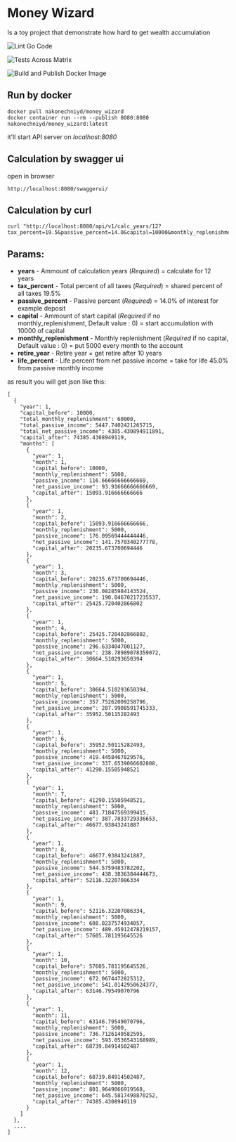 # Money Wizard

Is a toy project that demonstrate how hard to get wealth accumulation

![Lint Go Code](https://github.com/nakonechniyd/money_wizard/workflows/Lint%20Go%20Code/badge.svg)

![Tests Across Matrix](https://github.com/nakonechniyd/money_wizard/workflows/Test%20Across%20Matrix/badge.svg)

![Build and Publish Docker Image](https://github.com/nakonechniyd/money_wizard/workflows/Build%20and%20Publish%20Docker%20Image/badge.svg)


## Run by docker
```
docker pull nakonechniyd/money_wizard
docker container run --rm --publish 8080:8080 nakonechniyd/money_wizard:latest
```
it'll start API server on *localhost:8080*

## Calculation by swagger ui
open in browser
```
http://localhost:8080/swaggerui/
```

## Calculation by curl
```
curl "http://localhost:8080/api/v1/calc_years/12?tax_percent=19.5&passive_percent=14.0&capital=10000&monthly_replenishment=5000&retire_year=10&life_percent=45.0"
```

## Params:
- **years** - Ammount of calculation years (*Required*) = calculate for 12 years
- **tax_percent** - Total percent of all taxes (*Required*) = shared percent of all taxes 19.5%
- **passive_percent** - Passive percent (*Required*) = 14.0% of interest for example deposit
- **capital** - Ammount of start capital (*Required* if no monthly_replenishment, Default value : 0) = start accumulation with 10000 of capital
- **monthly_replenishment** - Monthly replenishment (*Required* if no capital, Default value : 0) = put 5000 every month to the account
- **retire_year** - Retire year = get retire after 10 years
- **life_percent** - Life percent from net passive income = take for life 45.0% from passive monthly income

as result you will get json like this:
```
[
  {
    "year": 1,
    "capital_before": 10000,
    "total_monthly_replenishment": 60000,
    "total_passive_income": 5447.7402421265715,
    "total_net_passive_income": 4385.430894911891,
    "capital_after": 74385.4308949119,
    "months": [
      {
        "year": 1,
        "month": 1,
        "capital_before": 10000,
        "monthly_replenishment": 5000,
        "passive_income": 116.66666666666669,
        "net_passive_income": 93.91666666666669,
        "capital_after": 15093.916666666666
      },
      {
        "year": 1,
        "month": 2,
        "capital_before": 15093.916666666666,
        "monthly_replenishment": 5000,
        "passive_income": 176.09569444444446,
        "net_passive_income": 141.7570340277778,
        "capital_after": 20235.673700694446
      },
      {
        "year": 1,
        "month": 3,
        "capital_before": 20235.673700694446,
        "monthly_replenishment": 5000,
        "passive_income": 236.08285984143524,
        "net_passive_income": 190.04670217235537,
        "capital_after": 25425.720402866802
      },
      {
        "year": 1,
        "month": 4,
        "capital_before": 25425.720402866802,
        "monthly_replenishment": 5000,
        "passive_income": 296.6334047001127,
        "net_passive_income": 238.78989078359072,
        "capital_after": 30664.510293650394
      },
      {
        "year": 1,
        "month": 5,
        "capital_before": 30664.510293650394,
        "monthly_replenishment": 5000,
        "passive_income": 357.75262009258796,
        "net_passive_income": 287.9908591745333,
        "capital_after": 35952.50115282493
      },
      {
        "year": 1,
        "month": 6,
        "capital_before": 35952.50115282493,
        "monthly_replenishment": 5000,
        "passive_income": 419.4458467829576,
        "net_passive_income": 337.6539066602808,
        "capital_after": 41290.15505948521
      },
      {
        "year": 1,
        "month": 7,
        "capital_before": 41290.15505948521,
        "monthly_replenishment": 5000,
        "passive_income": 481.71847569399415,
        "net_passive_income": 387.7833729336653,
        "capital_after": 46677.93843241887
      },
      {
        "year": 1,
        "month": 8,
        "capital_before": 46677.93843241887,
        "monthly_replenishment": 5000,
        "passive_income": 544.5759483782202,
        "net_passive_income": 438.3836384444673,
        "capital_after": 52116.32207086334
      },
      {
        "year": 1,
        "month": 9,
        "capital_before": 52116.32207086334,
        "monthly_replenishment": 5000,
        "passive_income": 608.0237574934057,
        "net_passive_income": 489.45912478219157,
        "capital_after": 57605.781195645526
      },
      {
        "year": 1,
        "month": 10,
        "capital_before": 57605.781195645526,
        "monthly_replenishment": 5000,
        "passive_income": 672.0674472825312,
        "net_passive_income": 541.0142950624377,
        "capital_after": 63146.79549070796
      },
      {
        "year": 1,
        "month": 11,
        "capital_before": 63146.79549070796,
        "monthly_replenishment": 5000,
        "passive_income": 736.7126140582595,
        "net_passive_income": 593.0536543168989,
        "capital_after": 68739.84914502487
      },
      {
        "year": 1,
        "month": 12,
        "capital_before": 68739.84914502487,
        "monthly_replenishment": 5000,
        "passive_income": 801.9649066919568,
        "net_passive_income": 645.5817498870252,
        "capital_after": 74385.4308949119
      }
    ]
  },
  ....
]
```
